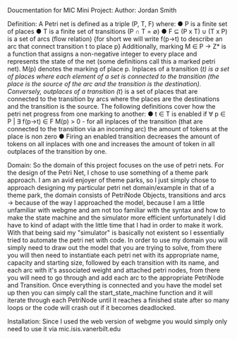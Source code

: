 Doucmentation for MIC Mini Project:
Author: Jordan Smith

Definition:
A Petri net is defined as a triple (P, T, F) where:
● P is a finite set of places
● T is a finite set of transitions (P ∩ T = ∅)
● F ⊆ (P x T) ∪ (T x P) is a set of arcs (flow relation) {for short we will write f(p→t) to
describe an arc that connect transition t to place p}
Additionally, marking M ∈ P → Z* is a function that assigns a non-negative integer to every
place and represents the state of the net (some definitions call this a marked petri net). M(p)
denotes the marking of place p. Inplaces of a transition (*t) is a set of places where each
element of a set is connected to the transition (the place is the source of the arc and the
transition is the destination). Conversely, outplaces of a transition (t*) is a set of places that are
connected to the transition by arcs where the places are the destinations and the transition is
the source.
The following definitions cover how the petri net progress from one marking to another:
● t ∈ T is enabled if ∀ p ∈ P | ∃ f(p→t) ∈ F M(p) > 0 - for all inplaces of the transition
(that are connected to the transition via an incoming arc) the amount of tokens at the
place is non zero
● Firing an enabled transition decreases the amount of tokens on all inplaces with one and
increases the amount of token in all outplaces of the transition by one.

Domain:
So the domain of this project focuses on the use of petri nets. For the design of the Petri Net, I chose to use something of a theme park approach. I am an avid enjoyer of
theme parks, so I just simply chose to approach designing my particular petri net domain/example in that of a theme park, the domain consists of PetriNode Objects,
transitions and arcs -> because of the way I approached the model, because I am a little unfamiliar with webgme and am not too familiar with the syntax and how to make
the state machine and the simulator more efficient unfortunately I did have to kind of adapt with the little time that I had in order to make it work. With that being
said my "simulator" is basically not existent so I essentially tried to automate the petri net with code. In order to use my domain you will simply need to draw out the
model that you are trying to solve, from there you will then need to instantiate each petri net with its appropriate name, capacity and starting size, followed
by each transition with its name, and each arc with it's associated weight and attached petri nodes, from there you will need to go through and add each arc to the appropriate
PetriNode and Transition. Once everything is connected and you have the model set up then you can simply call the start_state_machine function and it will iterate through each
PetriNode until it reaches a finished state after so many loops or the code will crash out if it becomes deadlocked.

Installation:
Since I used the web version of webgme you would simply only need to use it via mic.isis.vanerbilt.edu
